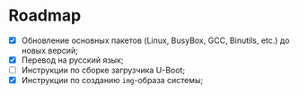 # Roadmap

- [X] Обновление основных пакетов (Linux, BusyBox, GCC, Binutils, etc.) до новых версий;
- [X] Перевод на русский язык;
- [ ] Инструкции по сборке загрузчика U-Boot;
- [X] Инструкции по созданию `img`-образа системы;
